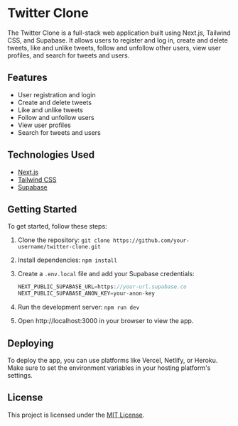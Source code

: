 # Twitter Clone

The Twitter Clone is a full-stack web application built using Next.js, Tailwind CSS, and Supabase. It allows users to register and log in, create and delete tweets, like and unlike tweets, follow and unfollow other users, view user profiles, and search for tweets and users.

## Features
- User registration and login
- Create and delete tweets
- Like and unlike tweets
- Follow and unfollow users
- View user profiles
- Search for tweets and users

## Technologies Used
- [Next.js](https://nextjs.org/)
- [Tailwind CSS](https://tailwindcss.com/)
- [Supabase](https://supabase.io/)

## Getting Started
To get started, follow these steps:

1. Clone the repository: `git clone https://github.com/your-username/twitter-clone.git`
2. Install dependencies: `npm install`
3. Create a `.env.local` file and add your Supabase credentials:

    ```js
    NEXT_PUBLIC_SUPABASE_URL=https://your-url.supabase.co
    NEXT_PUBLIC_SUPABASE_ANON_KEY=your-anon-key
    ```
4. Run the development server: `npm run dev`
5. Open http://localhost:3000 in your browser to view the app.

## Deploying
To deploy the app, you can use platforms like Vercel, Netlify, or Heroku. Make sure to set the environment variables in your hosting platform's settings.

## License
This project is licensed under the [MIT License](LICENSE).

